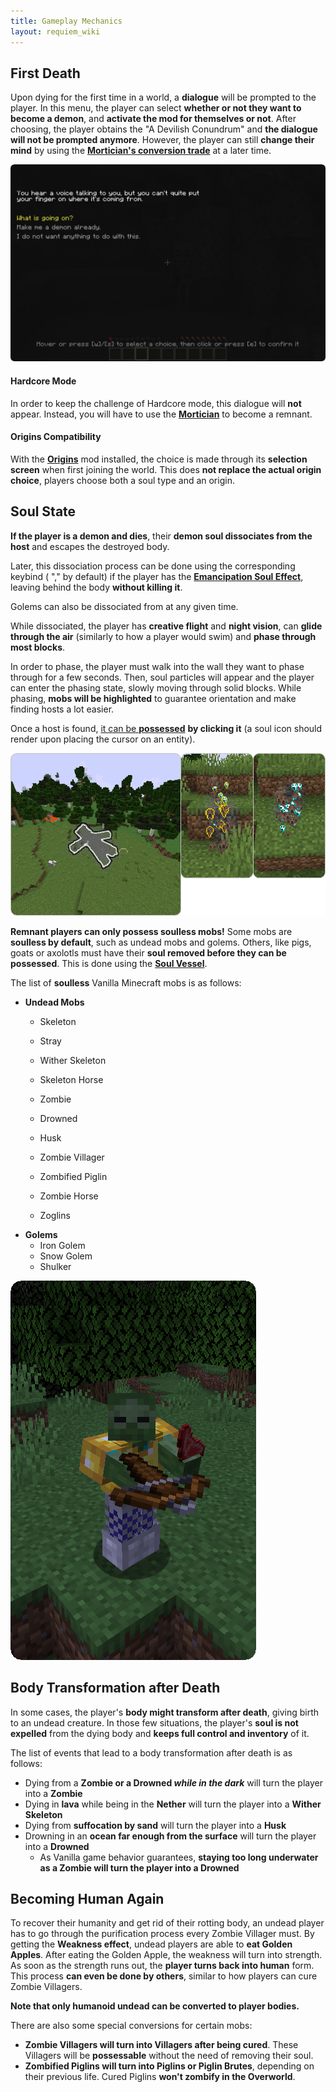 ```yaml
---
title: Gameplay Mechanics
layout: requiem_wiki
---
```

## First Death

Upon dying for the first time in a world, a **dialogue** will be prompted to the player. In this menu, the
player can select **whether or not they want to become a demon**, and **activate the mod for themselves or not**.
After choosing, the player obtains the "A Devilish Conundrum" and **the dialogue will not be prompted anymore**.
However, the player can still **change their mind** by using the [**Mortician's conversion trade**](mortician#conversion-trade) at a later time.

![Death Dialogue](img/DeathDialogue.png)

#### Hardcore Mode

In order to keep the challenge of Hardcore mode, this dialogue will **not** appear. Instead, you will have to use the [**Mortician**](mortician) to become a remnant.

#### Origins Compatibility
With the [**Origins**](https://www.curseforge.com/minecraft/mc-mods/origins) mod installed, the choice is made through its **selection screen** when first joining the world. This does **not replace the actual origin choice**, players choose both a soul type and an origin.

## Soul State

**If the player is a demon and dies**, their **demon soul dissociates from the host** and escapes the destroyed body. 

Later, this dissociation process can be done using the corresponding keybind ( "," by default) if the player has the [**Emancipation Soul Effect**](effects#emancipation), leaving behind the body **without killing it**. 

Golems can also be dissociated from at any given time.



While dissociated, the player has **creative flight** and **night vision**, can **glide through the air** (similarly to how a player would swim) and **phase through most blocks**. 

In order to phase, the player must walk into the wall they want to phase through for a few seconds. Then, soul particles will appear and the player can enter the phasing state, slowly moving through solid blocks. While phasing, **mobs will be highlighted** to guarantee orientation and make finding hosts a lot easier. 

Once a host is found, [it can be **possessed**](possession) **by clicking it** (a soul icon should render upon placing the cursor on an entity).

![Soul State and Phasing](img/SoulState.png)

**Remnant players can only possess soulless mobs!** Some mobs are **soulless by default**, such as undead mobs and golems. Others, like pigs, goats or axolotls must have their **soul removed before they can be possessed**. This is done using the [**Soul Vessel**](soul-vessels#empty-soul-vessel).

The list of **soulless** Vanilla Minecraft mobs is as follows:

- **Undead Mobs**
  - Skeleton
  - Stray
  - Wither Skeleton
  - Skeleton Horse
  
  - Zombie
  - Drowned
  - Husk
  - Zombie Villager
  - Zombified Piglin
  - Zombie  Horse
  - Zoglins
- **Golems**
  - Iron Golem
  - Snow Golem
  - Shulker

![Zombie Possession](img/ZombiePossession.png)

## Body Transformation after Death

In some cases, the player's **body might transform after death**, giving birth to an undead creature. In those few situations,
the player's **soul is not expelled** from the dying body and **keeps full control and inventory** of it.

The list of events that lead to a body transformation after death is as follows:

- Dying from a **Zombie or a Drowned *while in the dark*** will turn the player into a **Zombie**
- Dying in **lava** while being in the **Nether** will turn the player into a **Wither Skeleton**
- Dying from **suffocation by sand** will turn the player into a **Husk**
- Drowning in an **ocean far enough from the surface** will turn the player into a **Drowned**
  - As Vanilla game behavior guarantees, **staying too long underwater as a Zombie will turn the player into a Drowned**

## Becoming Human Again

To recover their humanity and get rid of their rotting body, an undead player has to go through the purification
process every Zombie Villager must. By getting the **Weakness effect**, undead players are able to **eat Golden Apples**. After eating the Golden Apple, the weakness will turn into strength. As soon as the strength runs out, the **player turns back into human** form. This process **can even be done by others**, similar to how players can cure Zombie Villagers.

**Note that only humanoid undead can be converted to player bodies.**

There are also some special conversions for certain mobs:

- **Zombie Villagers will turn into Villagers after being cured**. These Villagers will be **possessable** without the need of removing their soul.
- **Zombified Piglins will turn into Piglins or Piglin Brutes**, depending on their previous life. Cured Piglins **won't zombify in the Overworld**.
